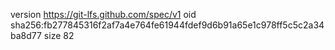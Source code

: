 version https://git-lfs.github.com/spec/v1
oid sha256:fb277845316f2af7a4e764fe61944fdef9d6b91a65e1c978ff5c5c2a34ba8d77
size 82
